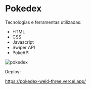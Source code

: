 # Pokedex

Tecnologias e ferramentas utilizadas:

- HTML
- CSS
- Javascript
- Swiper API
- PokeAPI

![pokedex](https://user-images.githubusercontent.com/124311026/225138589-0a8e1259-b94b-47d4-8c32-d195bd213e57.png)

Deploy:

https://pokedex-weld-three.vercel.app/
